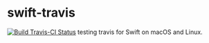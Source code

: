 # swift-travis
[![Build Travis-CI Status](https://travis-ci.org/dastrobu/swift-travis.png?branch=master)](https://travis-ci.org/dastrobu/swift-travis) 
testing travis for Swift on macOS and Linux.

